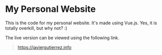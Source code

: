 # My Personal Website

This is the code for my personal website. It's made using Vue.js.
Yes, it is totally overkill, but why not? :)

The live version can be viewed using the following link.

> https://javiergutierrez.info